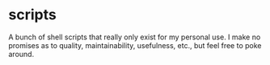 # scripts

A bunch of shell scripts that really only exist for my personal use. I make no
promises as to quality, maintainability, usefulness, etc., but feel free to
poke around.
